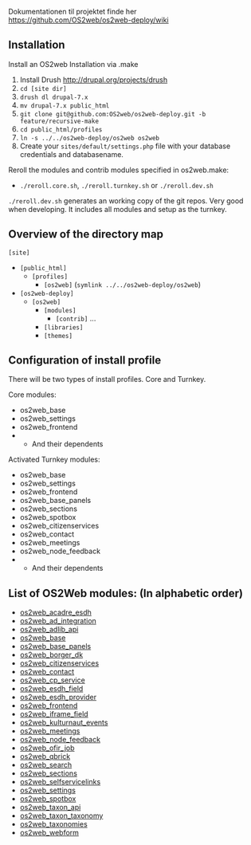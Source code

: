Dokumentationen til projektet finde her https://github.com/OS2web/os2web-deploy/wiki


Installation
---------------

Install an OS2web Installation via .make

1. Install Drush http://drupal.org/projects/drush
2. `cd [site dir]`
3. `drush dl drupal-7.x`
4. `mv drupal-7.x public_html`
5. `git clone git@github.com:OS2web/os2web-deploy.git -b feature/recursive-make`
6. `cd public_html/profiles`
7. `ln -s ../../os2web-deploy/os2web os2web`
8. Create your `sites/default/settings.php` file with your database credentials and databasename.

Reroll the modules and contrib modules specified in os2web.make:
- `./reroll.core.sh`, `./reroll.turnkey.sh` or `./reroll.dev.sh`

`./reroll.dev.sh` generates an working copy of the git repos. Very good when developing. It includes all modules and setup as the turnkey.

Overview of the directory map
---------------

`[site]`
   - `[public_html]`
       - `[profiles]`
           - `[os2web]` (`symlink ../../os2web-deploy/os2web`)
   - `[os2web-deploy]`
       - `[os2web]`
           - `[modules]`
               - `[contrib]`
               ...
           - `[libraries]`
           - `[themes]`


Configuration of install profile
---------------
There will be two types of install profiles. Core and Turnkey.

Core modules:
- os2web_base
- os2web_settings
- os2web_frontend
- - And their dependents

Activated Turnkey modules:
- os2web_base
- os2web_settings
- os2web_frontend
- os2web_base_panels
- os2web_sections
- os2web_spotbox
- os2web_citizenservices
- os2web_contact
- os2web_meetings
- os2web_node_feedback
- - And their dependents

List of OS2Web modules: (In alphabetic order)
---------------

- [os2web_acadre_esdh](http://github.com/OS2web/os2web_acadre_esdh)
- [os2web_ad_integration](http://github.com/OS2web/os2web_ad_integration)
- [os2web_adlib_api](http://github.com/OS2web/os2web_adlib_api)
- [os2web_base](http://github.com/OS2web/os2web_base)
- [os2web_base_panels](http://github.com/OS2web/os2web_base_panels)
- [os2web_borger_dk](http://github.com/OS2web/os2web_borger_dk)
- [os2web_citizenservices](http://github.com/OS2web/os2web_citizenservices)
- [os2web_contact](http://github.com/OS2web/os2web_contact)
- [os2web_cp_service](http://github.com/OS2web/os2web_cp_service)
- [os2web_esdh_field](http://github.com/OS2web/os2web_esdh_field)
- [os2web_esdh_provider](http://github.com/OS2web/os2web_esdh_provider)
- [os2web_frontend](http://github.com/OS2web/os2web_frontend)
- [os2web_iframe_field](http://github.com/OS2web/os2web_iframe_field)
- [os2web_kulturnaut_events](http://github.com/OS2web/os2web_kulturnaut_events)
- [os2web_meetings](http://github.com/OS2web/os2web_meetings)
- [os2web_node_feedback](http://github.com/OS2web/os2web_node_feedback)
- [os2web_ofir_job](http://github.com/OS2web/os2web_ofir_job)
- [os2web_qbrick](http://github.com/OS2web/os2web_qbrick)
- [os2web_search](http://github.com/OS2web/os2web_search)
- [os2web_sections](http://github.com/OS2web/os2web_sections)
- [os2web_selfservicelinks](http://github.com/OS2web/os2web_selfservicelinks)
- [os2web_settings](http://github.com/OS2web/os2web_settings)
- [os2web_spotbox](http://github.com/OS2web/os2web_spotbox)
- [os2web_taxon_api](http://github.com/OS2web/os2web_taxon_api)
- [os2web_taxon_taxonomy](http://github.com/OS2web/os2web_taxon_taxonomy)
- [os2web_taxonomies](http://github.com/OS2web/os2web_taxonomies)
- [os2web_webform](http://github.com/OS2web/os2web_webform)
